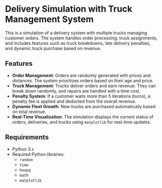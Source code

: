 # Delivery Simulation with Truck Management System

This is a simulation of a delivery system with multiple trucks managing customer orders. The system handles order processing, truck assignments, and includes features such as truck breakdowns, late delivery penalties, and dynamic truck purchase based on revenue.

## Features
- **Order Management**: Orders are randomly generated with prices and distances. The system prioritizes orders based on their age and price.
- **Truck Management**: Trucks deliver orders and earn revenue. They can break down randomly, and repairs are handled with a time cost.
- **Penalty System**: If a customer waits more than 5 iterations (turns), a penalty fee is applied and deducted from the overall revenue.
- **Dynamic Fleet Growth**: New trucks are purchased automatically based on total revenue.
- **Real-Time Visualization**: The simulation displays the current status of orders, deliveries, and trucks using `matplotlib` for real-time updates.

## Requirements
- Python 3.x
- Required Python libraries:
  - `random`
  - `time`
  - `heapq`
  - `math`
  - `matplotlib`
  

